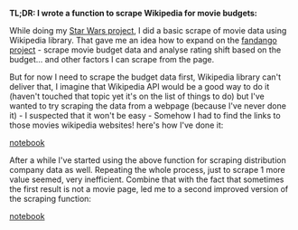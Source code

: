 **TL;DR: I wrote a function to scrape Wikipedia for movie budgets:**

While doing my [Star Wars project](https://github.com/grumpyclimber/portfolio/tree/main/eda/star_wars), I did a basic scrape of movie data using Wikipedia library. That gave me an idea how to expand on the [fandango project](https://github.com/grumpyclimber/portfolio/tree/main/eda/fandango) - scrape movie budget data and analyse rating shift based on the budget... and other factors I can scrape from the page.

But for now I need to scrape the budget data first, Wikipedia library can't deliver that, I imagine that Wikipedia API would be a good way to do it 
(haven't touched that topic yet it's on the list of things to do) but I've wanted to try scraping the data from a webpage (because I've never done it) - I suspected that it won't be easy - Somehow I had to find the links to those movies wikipedia websites! 
here's how I've done it:

[notebook](https://github.com/grumpyclimber/portfolio/blob/main/wiki_scrape/scrape_wiki.ipynb)

After a while I've started using the above function for scraping distribution company data as well. Repeating the whole process, just to scrape 1 more value seemed,
very inefficient. Combine that with the fact that sometimes the first result is not a movie page, led me to a second improved version of the scraping function:

[notebook](https://github.com/grumpyclimber/portfolio/blob/main/wiki_scrape/scrape_wiki_vol2.ipynb)
